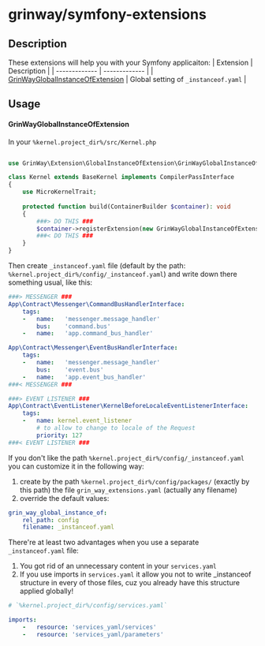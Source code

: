 # grinway/symfony-extensions

## Description

These extensions will help you with your Symfony applicaiton:
| Extension | Description |
| ------------- | ------------- |
| [GrinWayGlobalInstanceOfExtension](https://github.com/GrinWay/symfony-extensions/blob/main/src/GlobalInstanceOfExtension/GrinWayGlobalInstanceOfExtension.php) | Global setting of `_instanceof.yaml` |

## Usage

#### GrinWayGlobalInstanceOfExtension

In your `%kernel.project_dir%/src/Kernel.php`

```php

use GrinWay\Extension\GlobalInstanceOfExtension\GrinWayGlobalInstanceOfExtension;

class Kernel extends BaseKernel implements CompilerPassInterface
{
    use MicroKernelTrait;
    
    protected function build(ContainerBuilder $container): void
    {
        ###> DO THIS ###
        $container->registerExtension(new GrinWayGlobalInstanceOfExtension());
        ###< DO THIS ###
    }
}
```

Then create `_instanceof.yaml` file (default by the path: `%kernel.project_dir%/config/_instanceof.yaml`)
and write down there something usual, like this:

```yaml
###> MESSENGER ###
App\Contract\Messenger\CommandBusHandlerInterface:
    tags:
    -   name:   'messenger.message_handler'
        bus:    'command.bus'
    -   name:   'app.command_bus_handler'

App\Contract\Messenger\EventBusHandlerInterface:
    tags:
    -   name:   'messenger.message_handler'
        bus:    'event.bus'
    -   name:   'app.event_bus_handler'
###< MESSENGER ###

###> EVENT LISTENER ###
App\Contract\EventListener\KernelBeforeLocaleEventListenerInterface:
    tags:
    -   name: kernel.event_listener
        # to allow to change to locale of the Request
        priority: 127
###< EVENT LISTENER ###
```

If you don't like the path `%kernel.project_dir%/config/_instanceof.yaml`
you can customize it in the following way:

1) create by the path `%kernel.project_dir%/config/packages/` (exactly by this path) the file `grin_way_extensions.yaml` (actually any filename)
2) override the default values:
```yaml
grin_way_global_instance_of:
    rel_path: config
    filename: _instanceof.yaml
```

There're at least two advantages when you use a separate `_instanceof.yaml` file:
1) You got rid of an unnecessary content in your `services.yaml`
2) If you use imports in `services.yaml` it allow you not to write _instanceof structure in every of those files, cuz you already have this structure applied globally!

```yaml
# `%kernel.project_dir%/config/services.yaml`

imports:
    -   resource: 'services_yaml/services'
    -   resource: 'services_yaml/parameters'
```